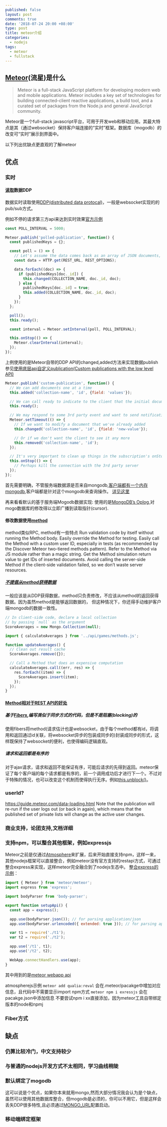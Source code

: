 ```yaml
---
published: false
layout: post
comments: true
date: '2018-07-24 20:00 +08:00'
type: post
title: meteor介绍
categories:
  - nodejs
tags:
  - meteor
  - fullstack
---
```

## [Meteor](https://github.com/meteor/meteor)(流星)是什么
> Meteor is a full-stack JavaScript platform for developing modern web and mobile applications. Meteor includes a key set of technologies for building connected-client reactive applications, a build tool, and a curated set of packages from the Node.js and general JavaScript community.

Meteor是一个full-stack javascript平台，可用于开发web和移动应用。其最大特点是其（通过websocket）保持客户端连接的“实时”框架。数据库（mogodb）的改变可“实时”展示到界面中。

以下列出优缺点更直观的了解meteor

## 优点
### 实时
#### [读取](https://guide.meteor.com/data-loading.html)数据DDP
数据实时读取使用[DDP(distributed data protocal)](https://github.com/meteor/meteor/blob/master/packages/ddp/DDP.md)，一般是websocket实现的的pub/sub方式。

例如不停的请求第三方api来达到实时效果[官方示例](https://guide.meteor.com/data-loading.html#loading-from-rest)
```javascript
const POLL_INTERVAL = 5000;

Meteor.publish('polled-publication', function() {
  const publishedKeys = {};

  const poll = () => {
    // Let's assume the data comes back as an array of JSON documents, with an _id field, for simplicity
    const data = HTTP.get(REST_URL, REST_OPTIONS);

    data.forEach((doc) => {
      if (publishedKeys[doc._id]) {
        this.changed(COLLECTION_NAME, doc._id, doc);
      } else {
        publishedKeys[doc._id] = true;
        this.added(COLLECTION_NAME, doc._id, doc);
      }
    });
  };

  poll();
  this.ready();

  const interval = Meteor.setInterval(poll, POLL_INTERVAL);

  this.onStop(() => {
    Meteor.clearInterval(interval);
  });
});
```
上例使用的是Meteor自带的DDP API的changed,added方法来实现数据publish
参见[使用底层api自定义publication(Custom publications with the low level API)](https://guide.meteor.com/data-loading.html#custom-publication)
```javascript
Meteor.publish('custom-publication', function() {
  // We can add documents one at a time
  this.added('collection-name', 'id', {field: 'values'});

  // We can call ready to indicate to the client that the initial document sent has been sent
  this.ready();

  // We may respond to some 3rd party event and want to send notifications
  Meteor.setTimeout(() => {
    // If we want to modify a document that we've already added
    this.changed('collection-name', 'id', {field: 'new-value'});

    // Or if we don't want the client to see it any more
    this.removed('collection-name', 'id');
  });

  // It's very important to clean up things in the subscription's onStop handler
  this.onStop(() => {
    // Perhaps kill the connection with the 3rd party server
  });
});
```
首先需要明确，不管服务端数据源是否来自mongodb,[客户端都有一个内存mongodb](https://guide.meteor.com/collections.html#client-collections),客户端都是针对这个mongodb来查询操作。
[详见这里](https://guide.meteor.com/data-loading.html#fetching)

再来看看默认的基于服务端Mogodb数据实现:
使用的是[MongoDB’s Oplog](https://github.com/meteor/docs/blob/version-NEXT/long-form/oplog-observe-driver.md),对mogo数据库的修改得以立即广播到读取指针(cursor).


#### 修改数据使用[method](https://guide.meteor.com/methods.html)
method类似RPC,
method有一些特点
Run validation code by itself without running the Method body.
Easily override the Method for testing.
Easily call the Method with a custom user ID, especially in tests (as recommended by the Discover Meteor two-tiered methods pattern).
Refer to the Method via JS module rather than a magic string.
Get the Method simulation return value to get IDs of inserted documents.
Avoid calling the server-side Method if the client-side validation failed, so we don’t waste server resources.

##### [不提倡从method获得数据](https://guide.meteor.com/methods.html#loading-data)
一般应该是从DDP获得数据，method只负责修改，不应该从method的返回获得数据。因为虽然method是能够返回数据的，
但这种情况下，你还得手动维护客户端mongodb的数据一致性。
```javascript
// In client-side code, declare a local collection
// by passing `null` as the argument
ScoreAverages = new Mongo.Collection(null);
```
```javascript
import { calculateAverages } from '../api/games/methods.js';

function updateAverages() {
  // Clean out result cache
  ScoreAverages.remove({});

  // Call a Method that does an expensive computation
  calculateAverages.call((err, res) => {
    res.forEach((item) => {
      ScoreAverages.insert(item);
    });
  });
}
```

#### [Method相对于REST API的好处](https://guide.meteor.com/methods.html#methods-vs-rest)
##### 基于[Fibers](https://github.com/laverdet/node-fibers),编写类似于同步方式的代码，但是不是阻塞(blocking)的
使用fibers将method(请求估计也是websocket，由于每个method都有id，将调用和返回通过id关联，将websocket异步的包装成同步的)封装成同步的形式，这样既保持了websocket的便利，也使得编码逻辑直观。

##### 请求和返回都是有序的
对于ajax请求，请求和返回不能保证有序，可能后请求的先得到返回。meteor保证了每个客户端的每个请求都是有序的，前一个调用成功后才进行下一个。不过对于特殊的情况，也可以改变这个机制而使得执行无序。例如[this.unblock()](https://docs.meteor.com/api/methods.html#DDPCommon-MethodInvocation-unblock)。


### 
### userId?
https://guide.meteor.com/data-loading.html
Note that the publication will re-run if the user logs out (or back in again), which means that the published set of private lists will change as the active user changes.
### 商业支持，论团支持,文档详细
### 支持npm，可以整合其他框架，例如expressjs
Meteor之前是仅通过[Atmosphere](https://atmospherejs.com/)来扩展，后来开始直接支持npm，这样一来，其他nodejs框架可以直接整合，例如meteor没有官方支持的restapi方式，可通过整合express来实现，这样meteor完全融合到了nodejs生态中。
[整合express的示例](https://github.com/imhazige/benchmark-test-java-php-nodejs/blob/master/nodejs/meteor/imports/server/api.js)：
```javascript
import { Meteor } from 'meteor/meteor';
import express from 'express';

import bodyParser from 'body-parser';

export function setupApi() {
  const app = express();

  app.use(bodyParser.json()); // for parsing application/json
  app.use(bodyParser.urlencoded({ extended: true })); // for parsing application/x-www-form-urlencoded

  var t1 = require('./t1');
  var t2 = require('./t2');

  app.use('/t1', t1);
  app.use('/t2', t2);

  WebApp.connectHandlers.use(app);
}
```
其中用到的是[meteor webapp api](https://docs.meteor.com/packages/webapp.html)

atmospherejs示例
`meteor add qualia:reval`
会在.meteor/pacakge中增加对应信息，且代码中不需要显示import
npm方式
`meteor npm i exressjs`
会在pacakge.json中添加信息
不要尝试npm i xx直接添加，因为meteor工具自带绑定版本的node和npmj

### Fiber方式


## 缺点
### 仍算比较冷门，中文支持较少
### 与普通的nodejs开发方式不太相同，学习曲线稍陡
### 默认绑定了mogodb
这可以说是个优点，如果你本来就用mongo,然而大部分情况我会认为是个缺点，虽然可以使用其他数据库整合，但mogodb是必须的，你可以不用它，但是这样会丢失DDP很多特性,且必须通过[MONGO_URL](https://guide.meteor.com/deployment.html#custom-deployment)配置启动。
### 移动端绑定框架